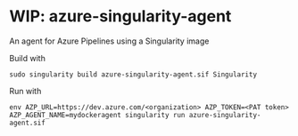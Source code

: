 # WIP: azure-singularity-agent
An agent for Azure Pipelines using a Singularity image

Build with
```
sudo singularity build azure-singularity-agent.sif Singularity
```

Run with
```
env AZP_URL=https://dev.azure.com/<organization> AZP_TOKEN=<PAT token> AZP_AGENT_NAME=mydockeragent singularity run azure-singularity-agent.sif
```
